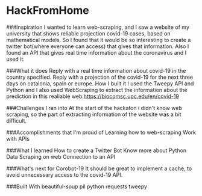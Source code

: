 # HackFromHome

###Inspiration
I wanted to learn web-scraping, and I saw a website of my university that shows reliable projection covid-19 cases, based on mathematical models. So I found that it would be so interesting to create a twitter bot(where everyone can access) that gives that information. Also I found an API that gives real time information about the coronavirus and I used it.

###What it does
Reply with a real time information about covid-19 in the country specified.
Reply with a projection of the covid-19 for the next three days on catalonia, spain or europe.
How I built it
I used the Tweepy API and Python and I also used WebScraping to extract the information about the prediction in this realiable web:https://biocomsc.upc.edu/en/covid-19

###Challenges I ran into
At the start of the hackaton i didn't know web scraping, so the part of extracting information of the website was a bit difficult.

###Accomplishments that I'm proud of
Learning how to web-scraping Work with APIs

###What I learned
How to create a Twitter Bot Know more about Python Data Scraping on web Connection to an API

###What's next for Corobot-19
It should be great to implement a cache, to avoid unnecessary access to the covid-19 API.

###Built With
beautiful-soup
pil
python
requests
tweepy
